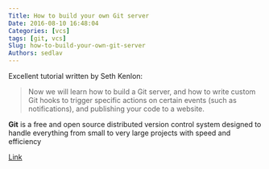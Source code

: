 ```yaml
---
Title: How to build your own Git server
Date: 2016-08-10 16:48:04
Categories: [vcs]
tags: [git, vcs]
Slug: how-to-build-your-own-git-server
Authors: sedlav
---
```


Excellent tutorial written by Seth Kenlon:

> Now we will learn how to build a Git server, and how to write custom Git hooks to trigger specific actions on certain events (such as notifications), and publishing your code to a website.

**Git** is a free and open source distributed version control system designed to handle everything from small to very large projects with speed and efficiency

[Link](https://opensource.com/life/16/8/how-construct-your-own-git-server-part-6#comment-103946)
